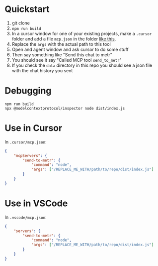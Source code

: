 # Quickstart

1. git clone
2. `npm run build`
3. In a cursor window for one of your existing projects, make a `.cursor` folder and add a file `mcp.json` in the folder [like this](#use-in-cursor). 
4. Replace the `args` with the actual path to this tool
5. Open and agent window and ask cursor to do some stuff
6. Then say something like "Send this chat to metr"
7. You should see it say "Called MCP tool `send_to_metr`"
8. If you check the `data` directory in this repo you should see a json file with the chat history you sent

# Debugging

```
npm run build
npx @modelcontextprotocol/inspector node dist/index.js
```

# Use in Cursor

In `.cursor/mcp.json`:

```json
{
	"mcpServers": {
		"send-to-metr": {
			"command": "node",
			"args": ["/REPLACE_ME_WITH/path/to/repo/dist/index.js"]
		}
	}
}
```

# Use in VSCode

In `.vscode/mcp.json`:

```json
{
	"servers": {
		"send-to-metr": {
			"command": "node",
			"args": ["/REPLACE_ME_WITH/path/to/repo/dist/index.js"]
		}
	}
}
```